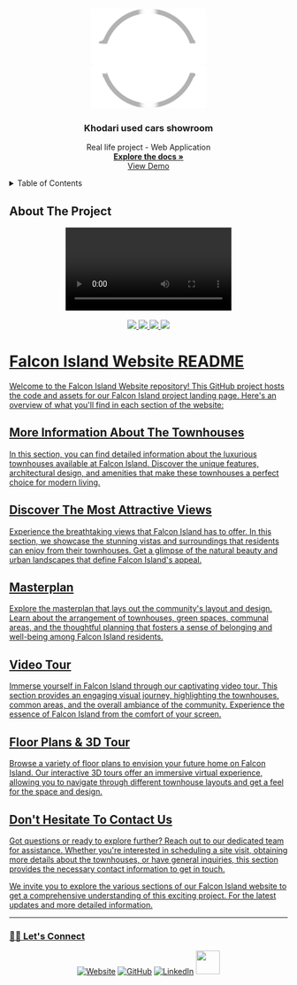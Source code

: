 <!-- Improved compatibility of back to top link: See: https://github.com/othneildrew/Best-README-Template/pull/73 -->
<a name="readme-top"></a>
<!--
*** Thanks for checking out the Best-README-Template. If you have a suggestion
*** that would make this better, please fork the repo and create a pull request
*** or simply open an issue with the tag "enhancement".
*** Don't forget to give the project a star!
*** Thanks again! Now go create something AMAZING! :D
-->

<!-- PROJECT LOGO -->
<br />
<div align="center">
  <a href="https://github.com/asanes19">
    <img src="Readme/whitelogo.png" alt="Logo" width="210" height="180">
  </a>

  <h3 align="center">Khodari used cars showroom</h3>

  <p align="center">
Real life project - Web Application
    <br />
    <a href="https://github.com/asanes19/KhodariShowroom"><strong>Explore the docs »</strong></a>
    <br />
    <a href="http://khodari.infinityfreeapp.com/">View Demo</a>
  </p>
</div>



<!-- TABLE OF CONTENTS -->
<details>
  <summary>Table of Contents</summary>
  <ol>
    <li>
      <a href="#about-the-project">About The Project</a>
      <ul>
        <li><a href="#built-with">Built With</a></li>
      </ul>
    </li>
    <li>
      <a href="#getting-started">Getting Started</a>
      <ul>
        <li><a href="#prerequisites">Prerequisites</a></li>
        <li><a href="#installation">Installation</a></li>
      </ul>
    </li>
    <li><a href="#usage">Usage</a></li>
    <li><a href="#roadmap">Roadmap</a></li>
    <li><a href="#contributing">Contributing</a></li>
    <li><a href="#license">License</a></li>
    <li><a href="#contact">Contact</a></li>
    <li><a href="#acknowledgments">Acknowledgments</a></li>
  </ol>
</details>



<!-- ABOUT THE PROJECT -->
## About The Project

<p align="center">
  <a href="https://github.com/asanes19">
    <video src="Readme/ec84ada8-2593-458e-95be-9b0cb9b69dc0.mp4" alt="Logo" width="

  </a>
</p>

Welcome to the Falcon Island project! This repository contains information and resources related to our townhouse development. If you're interested in modern and attractive townhouses with stunning views, you're in the right place.



### Built With

<p align="center" style="cursor: pointer;">
<img src="https://img.shields.io/badge/javascript%20-%23323330.svg?&style=for-the-badge&logo=javascript&logoColor=%23F7DF1E">
<img src="https://img.shields.io/badge/html5%20-%23E34F26.svg?&style=for-the-badge&logo=html5&logoColor=white">
<img src="https://img.shields.io/badge/css3%20-%231572B6.svg?&style=for-the-badge&logo=css3&logoColor=white">
<img src="https://img.shields.io/badge/Scss%20-%231572B6.svg?&style=for-the-badge&logo=scss&logoColor=white">
</p>


# Falcon Island Website README

Welcome to the Falcon Island Website repository! This GitHub project hosts the code and assets for our Falcon Island project landing page. Here's an overview of what you'll find in each section of the website:

## More Information About The Townhouses
In this section, you can find detailed information about the luxurious townhouses available at Falcon Island. Discover the unique features, architectural design, and amenities that make these townhouses a perfect choice for modern living.

## Discover The Most Attractive Views
Experience the breathtaking views that Falcon Island has to offer. In this section, we showcase the stunning vistas and surroundings that residents can enjoy from their townhouses. Get a glimpse of the natural beauty and urban landscapes that define Falcon Island's appeal.

## Masterplan
Explore the masterplan that lays out the community's layout and design. Learn about the arrangement of townhouses, green spaces, communal areas, and the thoughtful planning that fosters a sense of belonging and well-being among Falcon Island residents.

## Video Tour
Immerse yourself in Falcon Island through our captivating video tour. This section provides an engaging visual journey, highlighting the townhouses, common areas, and the overall ambiance of the community. Experience the essence of Falcon Island from the comfort of your screen.

## Floor Plans & 3D Tour
Browse a variety of floor plans to envision your future home on Falcon Island. Our interactive 3D tours offer an immersive virtual experience, allowing you to navigate through different townhouse layouts and get a feel for the space and design.

## Don't Hesitate To Contact Us
Got questions or ready to explore further? Reach out to our dedicated team for assistance. Whether you're interested in scheduling a site visit, obtaining more details about the townhouses, or have general inquiries, this section provides the necessary contact information to get in touch.

We invite you to explore the various sections of our Falcon Island website to get a comprehensive understanding of this exciting project. For the latest updates and more detailed information.

---
 
 

<h3> 🙋‍♀️ Let's Connect </h3>
<p  align="center">
<a href="https://animated-dodol-f567aa.netlify.app/"><img src="https://img.icons8.com/bubbles/50/000000/web.png" alt="Website"/></a>
<a href="https://github.com/asanes19"><img src="https://img.icons8.com/bubbles/50/000000/github.png" alt="GitHub"/></a>
<a href="https://www.linkedin.com/in/abdelrahmansherif1930/"><img src="https://img.icons8.com/bubbles/50/000000/linkedin.png" alt="LinkedIn"/></a>
<a href="https://twitter.com/ASANES19"><img src="https://www.cdnlogo.com/logos/t/96/twitter-icon.svg" width='43px' height='43px' padding='5px'></a>
</p>



